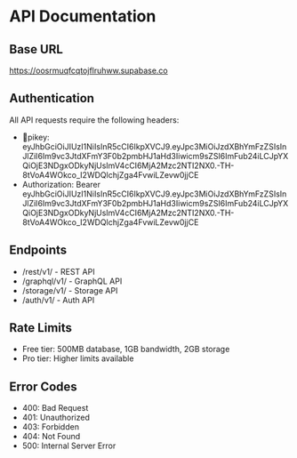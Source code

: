 ﻿# API Documentation

## Base URL
https://oosrmuqfcqtojflruhww.supabase.co

## Authentication
All API requests require the following headers:
- pikey: eyJhbGciOiJIUzI1NiIsInR5cCI6IkpXVCJ9.eyJpc3MiOiJzdXBhYmFzZSIsInJlZiI6Im9vc3JtdXFmY3F0b2pmbHJ1aHd3Iiwicm9sZSI6ImFub24iLCJpYXQiOjE3NDgxODkyNjUsImV4cCI6MjA2Mzc2NTI2NX0.-TH-8tVoA4WOkco_I2WDQlchjZga4FvwiLZevw0jjCE
- Authorization: Bearer eyJhbGciOiJIUzI1NiIsInR5cCI6IkpXVCJ9.eyJpc3MiOiJzdXBhYmFzZSIsInJlZiI6Im9vc3JtdXFmY3F0b2pmbHJ1aHd3Iiwicm9sZSI6ImFub24iLCJpYXQiOjE3NDgxODkyNjUsImV4cCI6MjA2Mzc2NTI2NX0.-TH-8tVoA4WOkco_I2WDQlchjZga4FvwiLZevw0jjCE

## Endpoints
- /rest/v1/ - REST API
- /graphql/v1/ - GraphQL API
- /storage/v1/ - Storage API
- /auth/v1/ - Auth API

## Rate Limits
- Free tier: 500MB database, 1GB bandwidth, 2GB storage
- Pro tier: Higher limits available

## Error Codes
- 400: Bad Request
- 401: Unauthorized
- 403: Forbidden
- 404: Not Found
- 500: Internal Server Error
